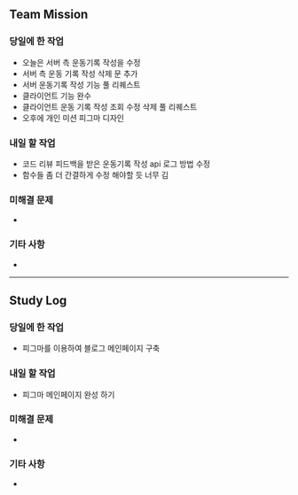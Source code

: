 ## Team Mission

### 당일에 한 작업
- 오늘은 서버 측 운동기록 작성을 수정
- 서버 측 운동 기록 작성 삭제 문 추가
- 서버 운동기록 작성 기능 풀 리퀘스트
- 클라이언트 기능 완수
- 클라이언트 운동 기록 작성 조회 수정 삭제 풀 리퀘스트
- 오후에 개인 미션 피그마 디자인

### 내일 할 작업
- 코드 리뷰 피드백을 받은 운동기록 작성 api 로그 방법 수정
- 함수들 좀 더 간결하게 수정 해야할 듯 너무 김

### 미해결 문제
-

### 기타 사항
-

--------
## Study Log

### 당일에 한 작업
- 피그마를 이용하여 블로그 메인페이지 구축 

### 내일 할 작업
- 피그마 메인페이지 완성 하기

### 미해결 문제
-

### 기타 사항
-

